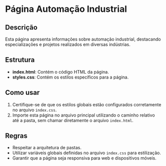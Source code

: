 # Página Automação Industrial

## Descrição

Esta página apresenta informações sobre automação industrial, destacando especializações e projetos realizados em diversas indústrias.

## Estrutura

- **index.html**: Contém o código HTML da página.
- **styles.css**: Contém os estilos específicos para a página.

## Como usar

1. Certifique-se de que os estilos globais estão configurados corretamente no arquivo `index.css`.
2. Importe esta página no arquivo principal utilizando o caminho relativo até a pasta, sem chamar diretamente o arquivo `index.html`.

## Regras

- Respeitar a arquitetura de pastas.
- Utilizar variáveis globais definidas no arquivo `index.css` para estilização.
- Garantir que a página seja responsiva para web e dispositivos móveis.
